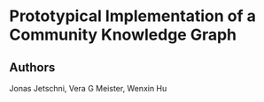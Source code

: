 # Prototypical Implementation of a Community Knowledge Graph

## Authors

Jonas Jetschni, Vera G Meister, Wenxin Hu
